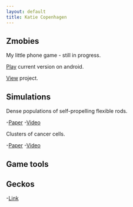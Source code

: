 ```yaml
---
layout: default
title: Katie Copenhagen
---
```


## Zmobies


My little phone game - still in progress. 

[Play](https://drive.google.com/drive/folders/17zrzNiEpyXOREk8mxCjegsc7m3ZJezom?usp=drive_link) current version on android. 

[View](https://github.com/kcopenhagen/Zmobies) project.

## Simulations


Dense populations of self-propelling flexible rods. 


-[Paper](https://www.biorxiv.org/content/10.1101/2025.05.23.655808v1.abstract)
-[Video]()


Clusters of cancer cells.


-[Paper](https://www.science.org/doi/full/10.1126/sciadv.aar8483)
-[Video]()

## Game tools

## Geckos

-[Link](https://www.morphmarket.com/stores/kcopenhagen/)